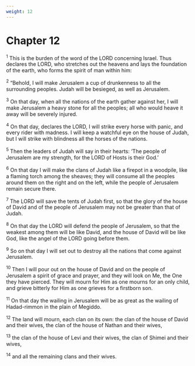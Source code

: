 ```yaml
---
weight: 12
---
```


# Chapter 12

<sup>1</sup> This is the burden of the word of the LORD concerning Israel. Thus declares the LORD, who stretches out the heavens and lays the foundation of the earth, who forms the spirit of man within him: 

<sup>2</sup> “Behold, I will make Jerusalem a cup of drunkenness to all the surrounding peoples. Judah will be besieged, as well as Jerusalem. 

<sup>3</sup> On that day, when all the nations of the earth gather against her, I will make Jerusalem a heavy stone for all the peoples; all who would heave it away will be severely injured. 

<sup>4</sup> On that day, declares the LORD, I will strike every horse with panic, and every rider with madness. I will keep a watchful eye on the house of Judah, but I will strike with blindness all the horses of the nations. 

<sup>5</sup> Then the leaders of Judah will say in their hearts: ‘The people of Jerusalem are my strength, for the LORD of Hosts is their God.’ 

<sup>6</sup> On that day I will make the clans of Judah like a firepot in a woodpile, like a flaming torch among the sheaves; they will consume all the peoples around them on the right and on the left, while the people of Jerusalem remain secure there. 

<sup>7</sup> The LORD will save the tents of Judah first, so that the glory of the house of David and of the people of Jerusalem may not be greater than that of Judah. 

<sup>8</sup> On that day the LORD will defend the people of Jerusalem, so that the weakest among them will be like David, and the house of David will be like God, like the angel of the LORD going before them. 

<sup>9</sup> So on that day I will set out to destroy all the nations that come against Jerusalem. 

<sup>10</sup> Then I will pour out on the house of David and on the people of Jerusalem a spirit of grace and prayer, and they will look on Me, the One they have pierced. They will mourn for Him as one mourns for an only child, and grieve bitterly for Him as one grieves for a firstborn son. 

<sup>11</sup> On that day the wailing in Jerusalem will be as great as the wailing of Hadad-rimmon in the plain of Megiddo. 

<sup>12</sup> The land will mourn, each clan on its own: the clan of the house of David and their wives, the clan of the house of Nathan and their wives, 

<sup>13</sup> the clan of the house of Levi and their wives, the clan of Shimei and their wives, 

<sup>14</sup> and all the remaining clans and their wives. 


